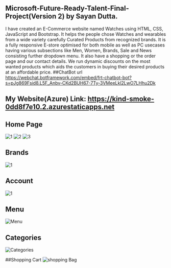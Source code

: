 ## Microsoft-Future-Ready-Talent-Final-Project(Version 2) by Sayan Dutta.
I have created an E-Commerce website named Watches using HTML, CSS, JavaScript and Bootstrap.
It helps the people chose Watches and wearables from a wide variety carefully Curated Products from recognized brands.
It is a fully responsive E-store optimised for both mobile as well as PC usecases
having various subsections like Men, Women, Brands, Sale and News consisting further dropdown menu.
It also have a shopping or the order page and our contact details. We run dynamic discounts on the most
wanted products which aids the customers in buying their desired products at an affordable price.
##ChatBot url
https://webchat.botframework.com/embed/frt-chatbot-bot?s=pJg869Fsid8.L5F_Anbv-CKd2BUH67-7Ty-3VMeeLkl2LwO7LHhu2Dk
## My Website(Azure) Link: https://kind-smoke-0dd8f7e10.2.azurestaticapps.net

## Home Page
![1](https://user-images.githubusercontent.com/113238898/203523986-64bff396-0351-4afe-8129-b3e6d868a31a.png)
![2](https://user-images.githubusercontent.com/113238898/203524037-9392d675-3f8c-4543-8ac2-3fc4f15cfcd2.png)
![3](https://user-images.githubusercontent.com/113238898/203524052-27cf5d05-f99e-4925-9a22-0c318f921422.png)

## Brands
![1](https://user-images.githubusercontent.com/113238898/203524224-519b39d8-8db0-4e69-8aa7-d148dc1120e4.png)

## Account
![1](https://user-images.githubusercontent.com/113238898/203524310-44542df0-2d43-4114-aca4-0e339054b855.png)

## Menu
![Menu](https://user-images.githubusercontent.com/113238898/203524671-0c71fcd3-7e5d-4992-ba7f-c9bbb1095650.png)

## Categories
![Categories](https://user-images.githubusercontent.com/113238898/203524754-e5c45a32-1cb6-43be-ab0e-25e1ab405e86.png)

##Shopping Cart
![shopping Bag](https://user-images.githubusercontent.com/113238898/203524823-6886d627-f7e2-422f-9efe-902a870543e2.png)
